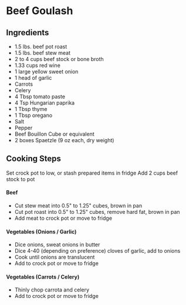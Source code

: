 # Beef Goulash

## Ingredients
- 1.5 lbs. beef pot roast
- 1.5 lbs. beef stew meat
- 2 to 4 cups beef stock or bone broth
- 1.33 cups red wine
- 1 large yellow sweet onion
- 1 head of garlic
- Carrots
- Celery
- 4 Tbsp tomato paste
- 4 Tsp Hungarian paprika
- 1 Tbsp thyme
- 1 Tbsp oregano
- Salt
- Pepper
- Beef Bouillon Cube or equivalent
- 2 boxes Spaetzle (9 oz each, dry weight)

## Cooking Steps
Set crock pot to low, or stash prepared items in fridge
Add 2 cups beef stock to pot

#### Beef
- Cut stew meat into 0.5" to 1.25" cubes, brown in pan
- Cut pot roast into 0.5" to 1.25" cubes, remove hard fat, brown in pan
- Add meat to crock pot or move to fridge

#### Vegetables (Onions / Garlic)
- Dice onions, sweat onions in butter
- Dice 4-40 (depending on preference) cloves of garlic, add to onions
- Cook until onions are translucent
- Add to crock pot or move to fridge

#### Vegetables (Carrots / Celery)
- Thinly chop carrota and celery
- Add to crock pot or move to fridge
